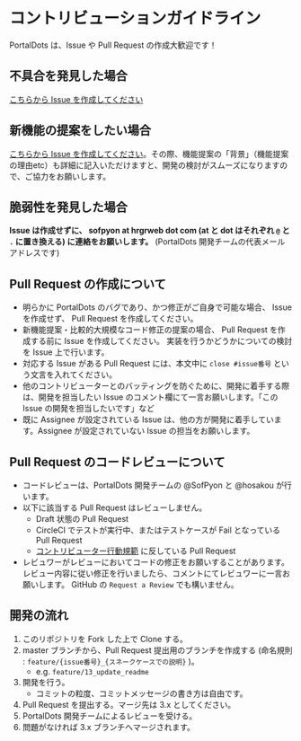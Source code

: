 # コントリビューションガイドライン
PortalDots は、Issue や Pull Request の作成大歓迎です！

## 不具合を発見した場合
[こちらから Issue を作成してください](https://github.com/portal-dots/PortalDots/issues/new?assignees=&labels=bug&template=bug.md&title=%E3%80%90%E7%94%BB%E9%9D%A2%E5%90%8D%E3%80%91+%E4%B8%8D%E5%85%B7%E5%90%88%E3%81%AE%E5%86%85%E5%AE%B9)

## 新機能の提案をしたい場合
[こちらから Issue を作成してください](https://github.com/portal-dots/PortalDots/issues/new?assignees=&labels=enhancement&template=enhancement.md&title=%E3%80%90%E7%94%BB%E9%9D%A2%E5%90%8D%E3%80%91+%E6%A9%9F%E8%83%BD%E5%90%8D)。その際、機能提案の「背景」（機能提案の理由etc）も詳細に記入いただけますと、開発の検討がスムーズになりますので、ご協力をお願いします。

## 脆弱性を発見した場合
**Issue は作成せずに、 sofpyon at hrgrweb dot com (at と dot はそれぞれ `@` と `.` に置き換える) に連絡をお願いします。** (PortalDots 開発チームの代表メールアドレスです)

## Pull Request の作成について
- 明らかに PortalDots のバグであり、かつ修正がご自身で可能な場合、 Issue を作成せず、 Pull Request を作成してください。
- 新機能提案・比較的大規模なコード修正の提案の場合、 Pull Request を作成する前に Issue を作成してください。 実装を行うかどうかについての検討を Issue 上で行います。
- 対応する Issue がある Pull Request には、本文中に `close #issue番号` という文言を入れてください。
- 他のコントリビューターとのバッティングを防ぐために、開発に着手する際は、開発を担当したい Issue のコメント欄にて一言お願いします。「この Issue の開発を担当したいです」など
- 既に Assignee が設定されている Issue は、他の方が開発に着手しています。Assignee が設定されていない Issue の担当をお願いします。

## Pull Request のコードレビューについて
- コードレビューは、PortalDots 開発チームの @SofPyon と @hosakou が行います。
- 以下に該当する Pull Request はレビューしません。
    - Draft 状態の Pull Request
    - CircleCI でテストが実行中、またはテストケースが Fail となっている Pull Request
    - [コントリビューター行動規範](https://github.com/portal-dots/PortalDots/blob/master/CODE_OF_CONDUCT.md) に反している Pull Request
- レビュワーがレビューにおいてコードの修正をお願いすることがあります。レビュー内容に従い修正を行いましたら、コメントにてレビュワーに一言お願いします。 GitHub の `Request a Review` でも構いません。

## 開発の流れ
1. このリポジトリを Fork した上で Clone する。
1. master ブランチから、Pull Request 提出用のブランチを作成する (命名規則 : `feature/{issue番号}_{スネークケースでの説明}` )。
    - e.g. `feature/13_update_readme`
1. 開発を行う。
    - コミットの粒度、コミットメッセージの書き方は自由です。
1. Pull Request を提出する。マージ先は 3.x としてください。
1. PortalDots 開発チームによるレビューを受ける。
1. 問題がなければ 3.x ブランチへマージされます。
